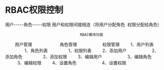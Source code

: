 # RBAC权限控制
用户-----角色-----权限 用户和权限间接相连（将用户分配角色  权限分配给角色）

                                      RBAC模块功能
                                      
           用户管理                       角色管理                     权限管理
         1、用户列表                     1、角色列表                  1、权限列表
         2、添加用户                     2、添加角色                  2、添加权限
         3、编辑用户                     3、编辑角色                  3、编辑权限
         4、设置角色                     4、设置权限


